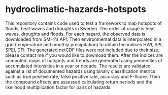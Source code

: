 # hydroclimatic-hazards-hotspots
This repository contains code used to test a framework to map hotspots of floods, heat waves and droughts in Sweden.
The order of usage is heat waves, droughts and floods. For each hazard, the observed data is downloaded from SMHI's API.
Then environmental data is interpolated in a grid (temperature and monthly precipitation) to obtain the indices HWI, SPI, SPEI, DFI.
The generated netCDF files were not included due to their size, please contact me if you would like to download them.
After the indices are computed, maps of hotspots and trends are generated using percentiles of accumulated intensities in a year or decade.
The results are validated against a list of documented hazards using binary classification metrics such as true positive rate, false positive rate, accuracy and F-Score.
Then the compound effects are assessed calculating return periods and the likelihood multiplication factor for pairs of hazards.
